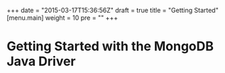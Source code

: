 +++
date = "2015-03-17T15:36:56Z"
draft = true
title = "Getting Started"
[menu.main]
  weight = 10
  pre = "<i class='fa fa-road'></i>"
+++

# Getting Started with the MongoDB Java Driver
